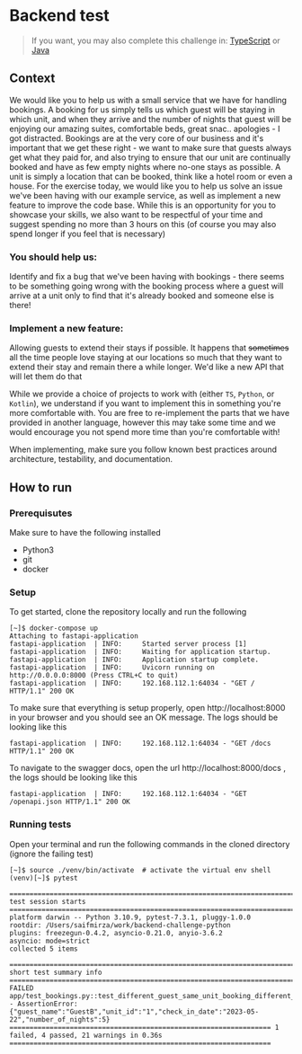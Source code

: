 # Backend test

> If you want, you may also complete this challenge in:
> [TypeScript](https://github.com/limehome/backend-challenge-typescript)
> or
> [Java](https://github.com/limehome/backend-challenge-java)


## Context

We would like you to help us with a small service that we have for handling bookings. A booking for us simply tells us which guest will be staying in which unit, and when they arrive and the number of nights that guest will be enjoying our amazing suites, comfortable beds, great snac.. apologies - I got distracted. Bookings are at the very core of our business and it's important that we get these right - we want to make sure that guests always get what they paid for, and also trying to ensure that our unit are continually booked and have as few empty nights where no-one stays as possible. A unit is simply a location that can be booked, think like a hotel room or even a house. For the exercise today, we would like you to help us solve an issue we've been having with our example service, as well as implement a new feature to improve the code base. While this is an opportunity for you to showcase your skills, we also want to be respectful of your time and suggest spending no more than 3 hours on this (of course you may also spend longer if you feel that is necessary)

### You should help us:
Identify and fix a bug that we've been having with bookings - there seems to be something going wrong with the booking process where a guest will arrive at a unit only to find that it's already booked and someone else is there!

### Implement a new feature: 
Allowing guests to extend their stays if possible. It happens that <strike>sometimes</strike> all the time people love staying at our locations so much that they want to extend their stay and remain there a while longer. We'd like a new API that will let them do that 

While we provide a choice of projects to work with (either `TS`, `Python`, or `Kotlin`), we understand if you want to implement this in something you're more comfortable with. You are free to re-implement the parts that we have provided in another language, however this may take some time and we would encourage you not spend more time than you're comfortable with!

When implementing, make sure you follow known best practices around architecture, testability, and documentation.


## How to run

### Prerequisutes

Make sure to have the following installed

- Python3
- git
- docker

### Setup

To get started, clone the repository locally and run the following

```shell
[~]$ docker-compose up
Attaching to fastapi-application
fastapi-application  | INFO:     Started server process [1]
fastapi-application  | INFO:     Waiting for application startup.
fastapi-application  | INFO:     Application startup complete.
fastapi-application  | INFO:     Uvicorn running on http://0.0.0.0:8000 (Press CTRL+C to quit)
fastapi-application  | INFO:     192.168.112.1:64034 - "GET / HTTP/1.1" 200 OK
```

To make sure that everything is setup properly, open http://localhost:8000 in your browser and you should see an OK message.
The logs should be looking like this

```shell
fastapi-application  | INFO:     192.168.112.1:64034 - "GET /docs HTTP/1.1" 200 OK
```

To navigate to the swagger docs, open the url http://localhost:8000/docs , the logs should be looking like this

```shell
fastapi-application  | INFO:     192.168.112.1:64034 - "GET /openapi.json HTTP/1.1" 200 OK
```

### Running tests

Open your terminal and run the following commands in the cloned directory (ignore the failing test)

```shell
[~]$ source ./venv/bin/activate  # activate the virtual env shell
(venv)[~]$ pytest

=========================================================================== test session starts ============================================================================
platform darwin -- Python 3.10.9, pytest-7.3.1, pluggy-1.0.0
rootdir: /Users/saifmirza/work/backend-challenge-python
plugins: freezegun-0.4.2, asyncio-0.21.0, anyio-3.6.2
asyncio: mode=strict
collected 5 items                                                                                                                                                          

========================================================================= short test summary info ==========================================================================
FAILED app/test_bookings.py::test_different_guest_same_unit_booking_different_date - AssertionError: {"guest_name":"GuestB","unit_id":"1","check_in_date":"2023-05-22","number_of_nights":5}
================================================================= 1 failed, 4 passed, 21 warnings in 0.36s =================================================================

```


